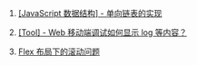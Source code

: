 1. [[JavaScript 数据结构] - 单向链表的实现](https://github.com/renjie-run/blog/issues/18)

2. [[Tool] - Web 移动端调试如何显示 log 等内容？](https://github.com/renjie-run/blog/issues/19)

3. [Flex 布局下的滚动问题](https://github.com/renjie-run/blog/issues/20)
